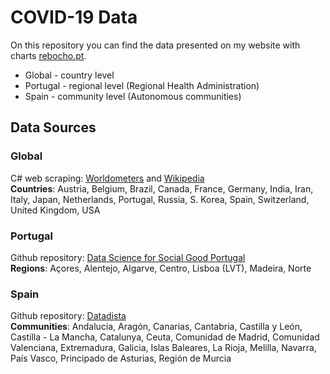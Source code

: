 # COVID-19 Data
On this repository you can find the data presented on my website with charts [rebocho.pt](http:/rebocho.pt).

* Global - country level
* Portugal - regional level (Regional Health Administration)
* Spain - community level (Autonomous communities)

## Data Sources
### Global
C# web scraping: [Worldometers](https://www.worldometers.info/coronavirus/) and [Wikipedia](https://en.wikipedia.org/wiki/Coronavirus_disease_2019)<br>
**Countries**: Austria, Belgium, Brazil, Canada, France, Germany, India, Iran, Italy, Japan, Netherlands, Portugal, Russia, S. Korea,  Spain, Switzerland, United Kingdom, USA
### Portugal
Github repository: [Data Science for Social Good Portugal](https://github.com/dssg-pt/covid19pt-data)<br>
**Regions**: Açores, Alentejo, Algarve, Centro, Lisboa (LVT), Madeira, Norte
### Spain
Github repository: [Datadista](https://github.com/datadista/datasets/tree/master/COVID%2019)<br>
**Communities**: Andalucía, Aragón, Canarias, Cantabria, Castilla y León, Castilla - La Mancha, Catalunya, Ceuta, Comunidad de Madrid, Comunidad Valenciana, Extremadura, Galicia, Islas Baleares, La Rioja, Melilla, Navarra, País Vasco, Principado de Asturias, Región de Murcia

